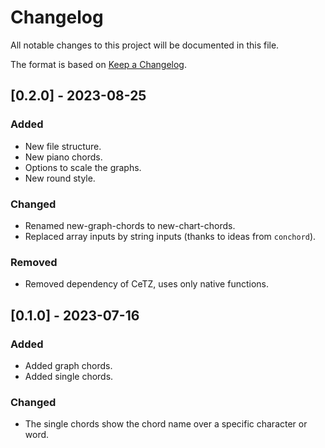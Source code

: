 # Changelog

All notable changes to this project will be documented in this file.

The format is based on [Keep a Changelog](https://keepachangelog.com/en/1.0.0/).

## [0.2.0] - 2023-08-25

### Added

- New file structure.
- New piano chords.
- Options to scale the graphs.
- New round style.

### Changed

- Renamed new-graph-chords to new-chart-chords.
- Replaced array inputs by string inputs (thanks to ideas from `conchord`).

### Removed

- Removed dependency of CeTZ, uses only native functions.

## [0.1.0] - 2023-07-16

### Added

- Added graph chords.
- Added single chords.

### Changed

- The single chords show the chord name over a specific character or word.
